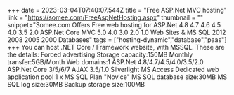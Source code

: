 +++
date = 2023-03-04T07:40:07.544Z
title = "Free ASP.Net MVC hosting"
link = "https://somee.com/FreeAspNetHosting.aspx"
thumbnail = ""
snippet="Somee.com Offers Free web hosting for ASP.Net 4.8 4.7 4.6 4.5 4.0 3.5 2.0 ASP.Net Core MVC 5.0 4.0 3.0 2.0 1.0 Web Sites & MS SQL 2012 2008 2005 2000 Databases"
tags = ["hosting-dynamic","database","paas"]
+++
You can host .NET Core / Framework website, with MSSQL.
These are the details:
Forced advertising
Storage capacity:150MB
Monthly transfer:5GB/Month
Web domains:1
ASP.Net 4.8/4.7/4.5/4.0/3.5/2.0
ASP.Net Core 3/5/6/7
AJAX 3.5/1.0
Silverlight
MS Access
Dedicated web application pool
1 x MS SQL Plan "Novice"
MS SQL database size:30MB
MS SQL log size:30MB
Backup storage size:100MB
